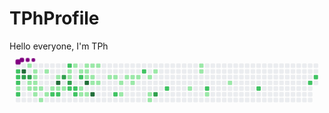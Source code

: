 # TPhProfile
Hello everyone, I'm TPh 
<svg viewBox="-16 -32 880 192" width="880" height="192" xmlns="http://www.w3.org/2000/svg"><desc>Generated with https://github.com/Platane/snk</desc><style>@keyframes c0{45.91%{fill:var(--c2)}45.93%,to{fill:var(--ce)}}@keyframes c1{45.61%{fill:var(--c2)}45.63%,to{fill:var(--ce)}}@keyframes c2{45.31%{fill:var(--c2)}45.33%,to{fill:var(--ce)}}@keyframes c3{45.01%{fill:var(--c1)}45.03%,to{fill:var(--ce)}}@keyframes c4{47.72%{fill:var(--c2)}47.74%,to{fill:var(--ce)}}@keyframes c5{89.11%{fill:var(--c4)}89.13%,to{fill:var(--ce)}}@keyframes c6{88.81%{fill:var(--c3)}88.83%,to{fill:var(--ce)}}@keyframes c7{.9%{fill:var(--c1)}.92%,to{fill:var(--ce)}}@keyframes c8{88.51%{fill:var(--c3)}88.53%,to{fill:var(--ce)}}@keyframes c9{2.41%{fill:var(--c1)}2.43%,to{fill:var(--ce)}}@keyframes ca{2.71%{fill:var(--c1)}2.73%,to{fill:var(--ce)}}@keyframes cb{1.5%{fill:var(--c1)}1.52%,to{fill:var(--ce)}}@keyframes cc{1.8%{fill:var(--c1)}1.82%,to{fill:var(--ce)}}@keyframes cd{2.1%{fill:var(--c1)}2.12%,to{fill:var(--ce)}}@keyframes ce{3.01%{fill:var(--c1)}3.03%,to{fill:var(--ce)}}@keyframes cf{42.59%{fill:var(--c1)}42.61%,to{fill:var(--ce)}}@keyframes cg{3.31%{fill:var(--c1)}3.33%,to{fill:var(--ce)}}@keyframes ch{43.19%{fill:var(--c1)}43.21%,to{fill:var(--ce)}}@keyframes ci{40.78%{fill:var(--c1)}40.8%,to{fill:var(--ce)}}@keyframes cj{41.98%{fill:var(--c1)}42%,to{fill:var(--ce)}}@keyframes ck{3.92%{fill:var(--c1)}3.94%,to{fill:var(--ce)}}@keyframes cl{49.54%{fill:var(--c2)}49.56%,to{fill:var(--ce)}}@keyframes cm{39.87%{fill:var(--c1)}39.89%,to{fill:var(--ce)}}@keyframes cn{91.53%{fill:var(--c4)}91.55%,to{fill:var(--ce)}}@keyframes co{4.22%{fill:var(--c1)}4.24%,to{fill:var(--ce)}}@keyframes cp{49.84%{fill:var(--c2)}49.86%,to{fill:var(--ce)}}@keyframes cq{86.7%{fill:var(--c3)}86.72%,to{fill:var(--ce)}}@keyframes cr{4.52%{fill:var(--c1)}4.54%,to{fill:var(--ce)}}@keyframes cs{54.37%{fill:var(--c2)}54.39%,to{fill:var(--ce)}}@keyframes ct{8.75%{fill:var(--c1)}8.77%,to{fill:var(--ce)}}@keyframes cu{8.45%{fill:var(--c1)}8.47%,to{fill:var(--ce)}}@keyframes cv{86.09%{fill:var(--c3)}86.11%,to{fill:var(--ce)}}@keyframes cw{51.35%{fill:var(--c2)}51.37%,to{fill:var(--ce)}}@keyframes cx{38.36%{fill:var(--c1)}38.38%,to{fill:var(--ce)}}@keyframes cy{51.05%{fill:var(--c2)}51.07%,to{fill:var(--ce)}}@keyframes cz{50.75%{fill:var(--c2)}50.77%,to{fill:var(--ce)}}@keyframes c10{9.36%{fill:var(--c1)}9.38%,to{fill:var(--ce)}}@keyframes c11{53.16%{fill:var(--c2)}53.18%,to{fill:var(--ce)}}@keyframes c12{7.24%{fill:var(--c1)}7.26%,to{fill:var(--ce)}}@keyframes c13{6.33%{fill:var(--c1)}6.35%,to{fill:var(--ce)}}@keyframes c14{9.96%{fill:var(--c1)}9.98%,to{fill:var(--ce)}}@keyframes c15{9.66%{fill:var(--c1)}9.68%,to{fill:var(--ce)}}@keyframes c16{11.77%{fill:var(--c1)}11.79%,to{fill:var(--ce)}}@keyframes c17{93.04%{fill:var(--c4)}93.06%,to{fill:var(--ce)}}@keyframes c18{6.64%{fill:var(--c1)}6.66%,to{fill:var(--ce)}}@keyframes c19{10.26%{fill:var(--c1)}10.28%,to{fill:var(--ce)}}@keyframes c1a{11.47%{fill:var(--c1)}11.49%,to{fill:var(--ce)}}@keyframes c1b{12.98%{fill:var(--c1)}13%,to{fill:var(--ce)}}@keyframes c1c{93.95%{fill:var(--c4)}93.97%,to{fill:var(--ce)}}@keyframes c1d{10.56%{fill:var(--c1)}10.58%,to{fill:var(--ce)}}@keyframes c1e{13.28%{fill:var(--c1)}13.3%,to{fill:var(--ce)}}@keyframes c1f{14.19%{fill:var(--c1)}14.21%,to{fill:var(--ce)}}@keyframes c1g{14.49%{fill:var(--c1)}14.51%,to{fill:var(--ce)}}@keyframes c1h{58.3%{fill:var(--c2)}58.32%,to{fill:var(--ce)}}@keyframes c1i{21.14%{fill:var(--c1)}21.16%,to{fill:var(--ce)}}@keyframes c1j{21.74%{fill:var(--c1)}21.76%,to{fill:var(--ce)}}@keyframes c1k{15.1%{fill:var(--c1)}15.12%,to{fill:var(--ce)}}@keyframes c1l{15.4%{fill:var(--c1)}15.42%,to{fill:var(--ce)}}@keyframes c1m{20.53%{fill:var(--c1)}20.55%,to{fill:var(--ce)}}@keyframes c1n{15.7%{fill:var(--c1)}15.72%,to{fill:var(--ce)}}@keyframes c1o{61.02%{fill:var(--c2)}61.04%,to{fill:var(--ce)}}@keyframes c1p{16.3%{fill:var(--c1)}16.32%,to{fill:var(--ce)}}@keyframes c1q{18.42%{fill:var(--c1)}18.44%,to{fill:var(--ce)}}@keyframes c1r{18.72%{fill:var(--c1)}18.74%,to{fill:var(--ce)}}@keyframes c1s{16.91%{fill:var(--c1)}16.93%,to{fill:var(--ce)}}@keyframes c1t{80.96%{fill:var(--c3)}80.98%,to{fill:var(--ce)}}@keyframes c1u{63.13%{fill:var(--c2)}63.15%,to{fill:var(--ce)}}@keyframes c1v{26.27%{fill:var(--c1)}26.29%,to{fill:var(--ce)}}@keyframes c1w{31.71%{fill:var(--c1)}31.73%,to{fill:var(--ce)}}@keyframes c1x{31.41%{fill:var(--c1)}31.43%,to{fill:var(--ce)}}@keyframes c1y{65.25%{fill:var(--c2)}65.27%,to{fill:var(--ce)}}@keyframes c1z{27.48%{fill:var(--c1)}27.5%,to{fill:var(--ce)}}@keyframes c20{29.3%{fill:var(--c1)}29.32%,to{fill:var(--ce)}}@keyframes c21{67.97%{fill:var(--c2)}67.99%,to{fill:var(--ce)}}@keyframes c22{70.99%{fill:var(--c2)}71.01%,to{fill:var(--ce)}}@keyframes c23{71.59%{fill:var(--c2)}71.61%,to{fill:var(--ce)}}@keyframes u0{.9%{transform:scale(0,1)}.92%,1.5%{transform:scale(.02,1)}1.52%,1.8%{transform:scale(.04,1)}1.82%,2.1%{transform:scale(.06,1)}2.12%,2.41%{transform:scale(.08,1)}2.43%,2.71%{transform:scale(.1,1)}2.73%,3.01%{transform:scale(.12,1)}3.03%,3.31%{transform:scale(.14,1)}3.33%,3.92%{transform:scale(.16,1)}3.94%,4.22%{transform:scale(.18,1)}4.24%,4.52%{transform:scale(.2,1)}4.54%,6.33%{transform:scale(.22,1)}6.35%,6.64%{transform:scale(.24,1)}6.66%,7.24%{transform:scale(.27,1)}7.26%,8.45%{transform:scale(.29,1)}8.47%,8.75%{transform:scale(.31,1)}8.77%,9.36%{transform:scale(.33,1)}9.38%,9.66%{transform:scale(.35,1)}9.68%,9.96%{transform:scale(.37,1)}10.26%,9.98%{transform:scale(.39,1)}10.28%,10.56%{transform:scale(.41,1)}10.58%,11.47%{transform:scale(.43,1)}11.49%,11.77%{transform:scale(.45,1)}11.79%,12.98%{transform:scale(.47,1)}13%,13.28%{transform:scale(.49,1)}13.3%,14.19%{transform:scale(.51,1)}14.21%,14.49%{transform:scale(.53,1)}14.51%,15.1%{transform:scale(.55,1)}15.12%,15.4%{transform:scale(.57,1)}15.42%,15.7%{transform:scale(.59,1)}15.72%,16.3%{transform:scale(.61,1)}16.32%,16.91%{transform:scale(.63,1)}16.93%,18.42%{transform:scale(.65,1)}18.44%,18.72%{transform:scale(.67,1)}18.74%,20.53%{transform:scale(.69,1)}20.55%,21.14%{transform:scale(.71,1)}21.16%,21.74%{transform:scale(.73,1)}21.76%,26.27%{transform:scale(.76,1)}26.29%,27.48%{transform:scale(.78,1)}27.5%,29.3%{transform:scale(.8,1)}29.32%,31.41%{transform:scale(.82,1)}31.43%,31.71%{transform:scale(.84,1)}31.73%,38.36%{transform:scale(.86,1)}38.38%,39.87%{transform:scale(.88,1)}39.89%,40.78%{transform:scale(.9,1)}40.8%,41.98%{transform:scale(.92,1)}42%,42.59%{transform:scale(.94,1)}42.61%,43.19%{transform:scale(.96,1)}43.21%,45.01%{transform:scale(.98,1)}45.03%,to{transform:scale(1,1)}}@keyframes u1{45.31%{transform:scale(0,1)}45.33%,45.61%{transform:scale(.06,1)}45.63%,45.91%{transform:scale(.11,1)}45.93%,47.72%{transform:scale(.17,1)}47.74%,49.54%{transform:scale(.22,1)}49.56%,49.84%{transform:scale(.28,1)}49.86%,50.75%{transform:scale(.33,1)}50.77%,51.05%{transform:scale(.39,1)}51.07%,51.35%{transform:scale(.44,1)}51.37%,53.16%{transform:scale(.5,1)}53.18%,54.37%{transform:scale(.56,1)}54.39%,58.3%{transform:scale(.61,1)}58.32%,61.02%{transform:scale(.67,1)}61.04%,63.13%{transform:scale(.72,1)}63.15%,65.25%{transform:scale(.78,1)}65.27%,67.97%{transform:scale(.83,1)}67.99%,70.99%{transform:scale(.89,1)}71.01%,71.59%{transform:scale(.94,1)}71.61%,to{transform:scale(1,1)}}@keyframes u2{80.96%{transform:scale(0,1)}80.98%,86.09%{transform:scale(.2,1)}86.11%,86.7%{transform:scale(.4,1)}86.72%,88.51%{transform:scale(.6,1)}88.53%,88.81%{transform:scale(.8,1)}88.83%,to{transform:scale(1,1)}}@keyframes u3{89.11%{transform:scale(0,1)}89.13%,91.53%{transform:scale(.25,1)}91.55%,93.04%{transform:scale(.5,1)}93.06%,93.95%{transform:scale(.75,1)}93.97%,to{transform:scale(1,1)}}@keyframes s0{0%,99.7%{transform:translate(0,-16px)}.3%{transform:translate(0,0)}1.21%{transform:translate(48px,0)}2.11%{transform:translate(48px,48px)}2.42%{transform:translate(32px,48px)}2.72%{transform:translate(32px,64px)}4.53%{transform:translate(128px,64px)}4.83%{transform:translate(128px,80px)}5.14%,51.66%,95.17%{transform:translate(144px,80px)}5.44%{transform:translate(144px,96px)}6.04%{transform:translate(176px,96px)}52.27%,6.34%{transform:translate(176px,80px)}6.65%{transform:translate(192px,80px)}6.95%{transform:translate(192px,64px)}7.25%,85.2%{transform:translate(176px,64px)}7.55%,85.5%{transform:translate(176px,48px)}7.85%{transform:translate(160px,48px)}8.16%{transform:translate(160px,32px)}8.46%,86.4%{transform:translate(144px,32px)}54.68%,8.76%{transform:translate(144px,16px)}12.08%,9.67%{transform:translate(192px,16px)}9.97%{transform:translate(192px,0)}10.57%{transform:translate(224px,0)}10.88%{transform:translate(224px,16px)}11.18%,12.39%{transform:translate(208px,16px)}11.48%{transform:translate(208px,32px)}11.78%{transform:translate(192px,32px)}12.99%,93.35%{transform:translate(208px,48px)}13.9%{transform:translate(256px,48px)}14.2%{transform:translate(256px,32px)}16.62%,80.06%{transform:translate(384px,32px)}16.92%{transform:translate(384px,16px)}17.22%{transform:translate(368px,16px)}18.73%{transform:translate(368px,96px)}19.03%{transform:translate(352px,96px)}19.94%{transform:translate(352px,48px)}21.15%{transform:translate(288px,48px)}21.75%{transform:translate(288px,80px)}23.26%,81.27%{transform:translate(368px,80px)}23.56%,81.57%{transform:translate(368px,64px)}24.17%{transform:translate(400px,64px)}24.47%{transform:translate(400px,48px)}25.98%{transform:translate(480px,48px)}26.28%{transform:translate(480px,64px)}26.89%{transform:translate(512px,64px)}27.19%{transform:translate(512px,80px)}28.7%{transform:translate(592px,80px)}29.91%{transform:translate(592px,16px)}31.42%{transform:translate(512px,16px)}31.72%{transform:translate(512px,0)}38.37%{transform:translate(160px,0)}38.67%{transform:translate(160px,16px)}39.58%,90.94%{transform:translate(112px,16px)}39.88%{transform:translate(112px,32px)}40.18%{transform:translate(96px,32px)}40.48%{transform:translate(96px,16px)}40.79%{transform:translate(80px,16px)}41.99%{transform:translate(80px,80px)}42.6%{transform:translate(48px,80px)}42.9%{transform:translate(48px,96px)}43.2%{transform:translate(64px,96px)}43.81%{transform:translate(64px,64px)}45.02%{transform:translate(0,64px)}45.92%{transform:translate(0,16px)}46.22%{transform:translate(-16px,16px)}46.53%{transform:translate(-16px,32px)}46.83%{transform:translate(0,32px)}47.73%{transform:translate(0,80px)}50.76%{transform:translate(160px,80px)}51.06%{transform:translate(160px,64px)}51.36%,95.47%{transform:translate(144px,64px)}53.78%{transform:translate(176px,0)}54.38%{transform:translate(144px,0)}57.1%{transform:translate(272px,16px)}58.31%{transform:translate(272px,80px)}59.82%{transform:translate(352px,80px)}61.03%{transform:translate(352px,16px)}62.24%{transform:translate(416px,16px)}63.14%{transform:translate(416px,64px)}70.69%{transform:translate(816px,64px)}71%{transform:translate(816px,48px)}71.3%{transform:translate(832px,48px)}71.6%{transform:translate(832px,32px)}80.97%{transform:translate(384px,80px)}86.1%{transform:translate(144px,48px)}88.82%{transform:translate(16px,32px)}89.12%{transform:translate(16px,16px)}91.54%,96.37%{transform:translate(112px,48px)}93.96%{transform:translate(208px,80px)}96.07%{transform:translate(112px,64px)}96.98%{transform:translate(80px,48px)}97.89%{transform:translate(80px,0)}98.19%{transform:translate(64px,0)}98.49%{transform:translate(64px,-16px)}}@keyframes s1{0%,99.7%{transform:translate(16px,-16px)}.3%{transform:translate(0,-16px)}.6%{transform:translate(0,0)}1.51%{transform:translate(48px,0)}2.42%{transform:translate(48px,48px)}2.72%{transform:translate(32px,48px)}3.02%{transform:translate(32px,64px)}4.83%{transform:translate(128px,64px)}5.14%{transform:translate(128px,80px)}5.44%,51.96%,95.47%{transform:translate(144px,80px)}5.74%{transform:translate(144px,96px)}6.34%{transform:translate(176px,96px)}52.57%,6.65%{transform:translate(176px,80px)}6.95%{transform:translate(192px,80px)}7.25%{transform:translate(192px,64px)}7.55%,85.5%{transform:translate(176px,64px)}7.85%,85.8%{transform:translate(176px,48px)}8.16%{transform:translate(160px,48px)}8.46%{transform:translate(160px,32px)}8.76%,86.71%{transform:translate(144px,32px)}54.98%,9.06%{transform:translate(144px,16px)}12.39%,9.97%{transform:translate(192px,16px)}10.27%{transform:translate(192px,0)}10.88%{transform:translate(224px,0)}11.18%{transform:translate(224px,16px)}11.48%,12.69%{transform:translate(208px,16px)}11.78%{transform:translate(208px,32px)}12.08%{transform:translate(192px,32px)}13.29%,93.66%{transform:translate(208px,48px)}14.2%{transform:translate(256px,48px)}14.5%{transform:translate(256px,32px)}16.92%,80.36%{transform:translate(384px,32px)}17.22%{transform:translate(384px,16px)}17.52%{transform:translate(368px,16px)}19.03%{transform:translate(368px,96px)}19.34%{transform:translate(352px,96px)}20.24%{transform:translate(352px,48px)}21.45%{transform:translate(288px,48px)}22.05%{transform:translate(288px,80px)}23.56%,81.57%{transform:translate(368px,80px)}23.87%,81.87%{transform:translate(368px,64px)}24.47%{transform:translate(400px,64px)}24.77%{transform:translate(400px,48px)}26.28%{transform:translate(480px,48px)}26.59%{transform:translate(480px,64px)}27.19%{transform:translate(512px,64px)}27.49%{transform:translate(512px,80px)}29%{transform:translate(592px,80px)}30.21%{transform:translate(592px,16px)}31.72%{transform:translate(512px,16px)}32.02%{transform:translate(512px,0)}38.67%{transform:translate(160px,0)}38.97%{transform:translate(160px,16px)}39.88%,91.24%{transform:translate(112px,16px)}40.18%{transform:translate(112px,32px)}40.48%{transform:translate(96px,32px)}40.79%{transform:translate(96px,16px)}41.09%{transform:translate(80px,16px)}42.3%{transform:translate(80px,80px)}42.9%{transform:translate(48px,80px)}43.2%{transform:translate(48px,96px)}43.5%{transform:translate(64px,96px)}44.11%{transform:translate(64px,64px)}45.32%{transform:translate(0,64px)}46.22%{transform:translate(0,16px)}46.53%{transform:translate(-16px,16px)}46.83%{transform:translate(-16px,32px)}47.13%{transform:translate(0,32px)}48.04%{transform:translate(0,80px)}51.06%{transform:translate(160px,80px)}51.36%{transform:translate(160px,64px)}51.66%,95.77%{transform:translate(144px,64px)}54.08%{transform:translate(176px,0)}54.68%{transform:translate(144px,0)}57.4%{transform:translate(272px,16px)}58.61%{transform:translate(272px,80px)}60.12%{transform:translate(352px,80px)}61.33%{transform:translate(352px,16px)}62.54%{transform:translate(416px,16px)}63.44%{transform:translate(416px,64px)}71%{transform:translate(816px,64px)}71.3%{transform:translate(816px,48px)}71.6%{transform:translate(832px,48px)}71.9%{transform:translate(832px,32px)}81.27%{transform:translate(384px,80px)}86.4%{transform:translate(144px,48px)}89.12%{transform:translate(16px,32px)}89.43%{transform:translate(16px,16px)}91.84%,96.68%{transform:translate(112px,48px)}94.26%{transform:translate(208px,80px)}96.37%{transform:translate(112px,64px)}97.28%{transform:translate(80px,48px)}98.19%{transform:translate(80px,0)}98.49%{transform:translate(64px,0)}98.79%{transform:translate(64px,-16px)}}@keyframes s2{0%,99.7%{transform:translate(32px,-16px)}.6%{transform:translate(0,-16px)}.91%{transform:translate(0,0)}1.81%{transform:translate(48px,0)}2.72%{transform:translate(48px,48px)}3.02%{transform:translate(32px,48px)}3.32%{transform:translate(32px,64px)}5.14%{transform:translate(128px,64px)}5.44%{transform:translate(128px,80px)}5.74%,52.27%,95.77%{transform:translate(144px,80px)}6.04%{transform:translate(144px,96px)}6.65%{transform:translate(176px,96px)}52.87%,6.95%{transform:translate(176px,80px)}7.25%{transform:translate(192px,80px)}7.55%{transform:translate(192px,64px)}7.85%,85.8%{transform:translate(176px,64px)}8.16%,86.1%{transform:translate(176px,48px)}8.46%{transform:translate(160px,48px)}8.76%{transform:translate(160px,32px)}87.01%,9.06%{transform:translate(144px,32px)}55.29%,9.37%{transform:translate(144px,16px)}10.27%,12.69%{transform:translate(192px,16px)}10.57%{transform:translate(192px,0)}11.18%{transform:translate(224px,0)}11.48%{transform:translate(224px,16px)}11.78%,12.99%{transform:translate(208px,16px)}12.08%{transform:translate(208px,32px)}12.39%{transform:translate(192px,32px)}13.6%,93.96%{transform:translate(208px,48px)}14.5%{transform:translate(256px,48px)}14.8%{transform:translate(256px,32px)}17.22%,80.66%{transform:translate(384px,32px)}17.52%{transform:translate(384px,16px)}17.82%{transform:translate(368px,16px)}19.34%{transform:translate(368px,96px)}19.64%{transform:translate(352px,96px)}20.54%{transform:translate(352px,48px)}21.75%{transform:translate(288px,48px)}22.36%{transform:translate(288px,80px)}23.87%,81.87%{transform:translate(368px,80px)}24.17%,82.18%{transform:translate(368px,64px)}24.77%{transform:translate(400px,64px)}25.08%{transform:translate(400px,48px)}26.59%{transform:translate(480px,48px)}26.89%{transform:translate(480px,64px)}27.49%{transform:translate(512px,64px)}27.79%{transform:translate(512px,80px)}29.31%{transform:translate(592px,80px)}30.51%{transform:translate(592px,16px)}32.02%{transform:translate(512px,16px)}32.33%{transform:translate(512px,0)}38.97%{transform:translate(160px,0)}39.27%{transform:translate(160px,16px)}40.18%,91.54%{transform:translate(112px,16px)}40.48%{transform:translate(112px,32px)}40.79%{transform:translate(96px,32px)}41.09%{transform:translate(96px,16px)}41.39%{transform:translate(80px,16px)}42.6%{transform:translate(80px,80px)}43.2%{transform:translate(48px,80px)}43.5%{transform:translate(48px,96px)}43.81%{transform:translate(64px,96px)}44.41%{transform:translate(64px,64px)}45.62%{transform:translate(0,64px)}46.53%{transform:translate(0,16px)}46.83%{transform:translate(-16px,16px)}47.13%{transform:translate(-16px,32px)}47.43%{transform:translate(0,32px)}48.34%{transform:translate(0,80px)}51.36%{transform:translate(160px,80px)}51.66%{transform:translate(160px,64px)}51.96%,96.07%{transform:translate(144px,64px)}54.38%{transform:translate(176px,0)}54.98%{transform:translate(144px,0)}57.7%{transform:translate(272px,16px)}58.91%{transform:translate(272px,80px)}60.42%{transform:translate(352px,80px)}61.63%{transform:translate(352px,16px)}62.84%{transform:translate(416px,16px)}63.75%{transform:translate(416px,64px)}71.3%{transform:translate(816px,64px)}71.6%{transform:translate(816px,48px)}71.9%{transform:translate(832px,48px)}72.21%{transform:translate(832px,32px)}81.57%{transform:translate(384px,80px)}86.71%{transform:translate(144px,48px)}89.43%{transform:translate(16px,32px)}89.73%{transform:translate(16px,16px)}92.15%,96.98%{transform:translate(112px,48px)}94.56%{transform:translate(208px,80px)}96.68%{transform:translate(112px,64px)}97.58%{transform:translate(80px,48px)}98.49%{transform:translate(80px,0)}98.79%{transform:translate(64px,0)}99.09%{transform:translate(64px,-16px)}}@keyframes s3{0%,99.7%{transform:translate(48px,-16px)}.91%{transform:translate(0,-16px)}1.21%{transform:translate(0,0)}2.11%{transform:translate(48px,0)}3.02%{transform:translate(48px,48px)}3.32%{transform:translate(32px,48px)}3.63%{transform:translate(32px,64px)}5.44%{transform:translate(128px,64px)}5.74%{transform:translate(128px,80px)}52.57%,6.04%,96.07%{transform:translate(144px,80px)}6.34%{transform:translate(144px,96px)}6.95%{transform:translate(176px,96px)}53.17%,7.25%{transform:translate(176px,80px)}7.55%{transform:translate(192px,80px)}7.85%{transform:translate(192px,64px)}8.16%,86.1%{transform:translate(176px,64px)}8.46%,86.4%{transform:translate(176px,48px)}8.76%{transform:translate(160px,48px)}9.06%{transform:translate(160px,32px)}87.31%,9.37%{transform:translate(144px,32px)}55.59%,9.67%{transform:translate(144px,16px)}10.57%,12.99%{transform:translate(192px,16px)}10.88%{transform:translate(192px,0)}11.48%{transform:translate(224px,0)}11.78%{transform:translate(224px,16px)}12.08%,13.29%{transform:translate(208px,16px)}12.39%{transform:translate(208px,32px)}12.69%{transform:translate(192px,32px)}13.9%,94.26%{transform:translate(208px,48px)}14.8%{transform:translate(256px,48px)}15.11%{transform:translate(256px,32px)}17.52%,80.97%{transform:translate(384px,32px)}17.82%{transform:translate(384px,16px)}18.13%{transform:translate(368px,16px)}19.64%{transform:translate(368px,96px)}19.94%{transform:translate(352px,96px)}20.85%{transform:translate(352px,48px)}22.05%{transform:translate(288px,48px)}22.66%{transform:translate(288px,80px)}24.17%,82.18%{transform:translate(368px,80px)}24.47%,82.48%{transform:translate(368px,64px)}25.08%{transform:translate(400px,64px)}25.38%{transform:translate(400px,48px)}26.89%{transform:translate(480px,48px)}27.19%{transform:translate(480px,64px)}27.79%{transform:translate(512px,64px)}28.1%{transform:translate(512px,80px)}29.61%{transform:translate(592px,80px)}30.82%{transform:translate(592px,16px)}32.33%{transform:translate(512px,16px)}32.63%{transform:translate(512px,0)}39.27%{transform:translate(160px,0)}39.58%{transform:translate(160px,16px)}40.48%,91.84%{transform:translate(112px,16px)}40.79%{transform:translate(112px,32px)}41.09%{transform:translate(96px,32px)}41.39%{transform:translate(96px,16px)}41.69%{transform:translate(80px,16px)}42.9%{transform:translate(80px,80px)}43.5%{transform:translate(48px,80px)}43.81%{transform:translate(48px,96px)}44.11%{transform:translate(64px,96px)}44.71%{transform:translate(64px,64px)}45.92%{transform:translate(0,64px)}46.83%{transform:translate(0,16px)}47.13%{transform:translate(-16px,16px)}47.43%{transform:translate(-16px,32px)}47.73%{transform:translate(0,32px)}48.64%{transform:translate(0,80px)}51.66%{transform:translate(160px,80px)}51.96%{transform:translate(160px,64px)}52.27%,96.37%{transform:translate(144px,64px)}54.68%{transform:translate(176px,0)}55.29%{transform:translate(144px,0)}58.01%{transform:translate(272px,16px)}59.21%{transform:translate(272px,80px)}60.73%{transform:translate(352px,80px)}61.93%{transform:translate(352px,16px)}63.14%{transform:translate(416px,16px)}64.05%{transform:translate(416px,64px)}71.6%{transform:translate(816px,64px)}71.9%{transform:translate(816px,48px)}72.21%{transform:translate(832px,48px)}72.51%{transform:translate(832px,32px)}81.87%{transform:translate(384px,80px)}87.01%{transform:translate(144px,48px)}89.73%{transform:translate(16px,32px)}90.03%{transform:translate(16px,16px)}92.45%,97.28%{transform:translate(112px,48px)}94.86%{transform:translate(208px,80px)}96.98%{transform:translate(112px,64px)}97.89%{transform:translate(80px,48px)}98.79%{transform:translate(80px,0)}99.09%{transform:translate(64px,0)}99.4%{transform:translate(64px,-16px)}}:root{--cb:#1b1f230a;--cs:purple;--ce:#ebedf0;--c0:#ebedf0;--c1:#9be9a8;--c2:#40c463;--c3:#30a14e;--c4:#216e39}@media (prefers-color-scheme:dark){:root{--cb:#1b1f230a;--cs:purple;--ce:#161b22;--c1:#01311f;--c2:#034525;--c3:#0f6d31;--c4:#00c647}}.c{shape-rendering:geometricPrecision;fill:var(--ce);stroke-width:1px;stroke:var(--cb);animation:none 33100ms linear infinite}.c.c0,.c.c1,.c.c2{fill:var(--c2);animation-name:c0}.c.c1,.c.c2{animation-name:c1}.c.c2{animation-name:c2}.c.c3{fill:var(--c1);animation-name:c3}.c.c4{fill:var(--c2);animation-name:c4}.c.c5{fill:var(--c4);animation-name:c5}.c.c6{fill:var(--c3);animation-name:c6}.c.c7{fill:var(--c1);animation-name:c7}.c.c8{fill:var(--c3);animation-name:c8}.c.c9,.c.ca,.c.cb{fill:var(--c1);animation-name:c9}.c.ca,.c.cb{animation-name:ca}.c.cb{animation-name:cb}.c.cc,.c.cd,.c.ce{fill:var(--c1);animation-name:cc}.c.cd,.c.ce{animation-name:cd}.c.ce{animation-name:ce}.c.cf,.c.cg,.c.ch{fill:var(--c1);animation-name:cf}.c.cg,.c.ch{animation-name:cg}.c.ch{animation-name:ch}.c.ci,.c.cj,.c.ck{fill:var(--c1);animation-name:ci}.c.cj,.c.ck{animation-name:cj}.c.ck{animation-name:ck}.c.cl{fill:var(--c2);animation-name:cl}.c.cm{fill:var(--c1);animation-name:cm}.c.cn{fill:var(--c4);animation-name:cn}.c.co{fill:var(--c1);animation-name:co}.c.cp{fill:var(--c2);animation-name:cp}.c.cq{fill:var(--c3);animation-name:cq}.c.cr{fill:var(--c1);animation-name:cr}.c.cs{fill:var(--c2);animation-name:cs}.c.ct,.c.cu{fill:var(--c1);animation-name:ct}.c.cu{animation-name:cu}.c.cv{fill:var(--c3);animation-name:cv}.c.cw{fill:var(--c2);animation-name:cw}.c.cx{fill:var(--c1);animation-name:cx}.c.cy,.c.cz{fill:var(--c2);animation-name:cy}.c.cz{animation-name:cz}.c.c10{fill:var(--c1);animation-name:c10}.c.c11{fill:var(--c2);animation-name:c11}.c.c12,.c.c13{fill:var(--c1);animation-name:c12}.c.c13{animation-name:c13}.c.c14,.c.c15,.c.c16{fill:var(--c1);animation-name:c14}.c.c15,.c.c16{animation-name:c15}.c.c16{animation-name:c16}.c.c17{fill:var(--c4);animation-name:c17}.c.c18{fill:var(--c1);animation-name:c18}.c.c19,.c.c1a,.c.c1b{fill:var(--c1);animation-name:c19}.c.c1a,.c.c1b{animation-name:c1a}.c.c1b{animation-name:c1b}.c.c1c{fill:var(--c4);animation-name:c1c}.c.c1d{fill:var(--c1);animation-name:c1d}.c.c1e,.c.c1f,.c.c1g{fill:var(--c1);animation-name:c1e}.c.c1f,.c.c1g{animation-name:c1f}.c.c1g{animation-name:c1g}.c.c1h{fill:var(--c2);animation-name:c1h}.c.c1i,.c.c1j,.c.c1k{fill:var(--c1);animation-name:c1i}.c.c1j,.c.c1k{animation-name:c1j}.c.c1k{animation-name:c1k}.c.c1l,.c.c1m,.c.c1n{fill:var(--c1);animation-name:c1l}.c.c1m,.c.c1n{animation-name:c1m}.c.c1n{animation-name:c1n}.c.c1o{fill:var(--c2);animation-name:c1o}.c.c1p{fill:var(--c1);animation-name:c1p}.c.c1q,.c.c1r,.c.c1s{fill:var(--c1);animation-name:c1q}.c.c1r,.c.c1s{animation-name:c1r}.c.c1s{animation-name:c1s}.c.c1t{fill:var(--c3);animation-name:c1t}.c.c1u{fill:var(--c2);animation-name:c1u}.c.c1v,.c.c1w,.c.c1x{fill:var(--c1);animation-name:c1v}.c.c1w,.c.c1x{animation-name:c1w}.c.c1x{animation-name:c1x}.c.c1y{fill:var(--c2);animation-name:c1y}.c.c1z,.c.c20{fill:var(--c1);animation-name:c1z}.c.c20{animation-name:c20}.c.c21,.c.c22,.c.c23{fill:var(--c2);animation-name:c21}.c.c22,.c.c23{animation-name:c22}.c.c23{animation-name:c23}.s,.u{animation:none linear 33100ms infinite}.u,.u.u0{transform-origin:0 0}.u{transform:scale(0,1)}.u.u0{fill:var(--c1);animation-name:u0}.u.u1{fill:var(--c2);animation-name:u1;transform-origin:546.7px 0}.u.u2{fill:var(--c3);animation-name:u2;transform-origin:747.6px 0}.u.u3{fill:var(--c4);animation-name:u3;transform-origin:803.4px 0}.s{shape-rendering:geometricPrecision;fill:var(--cs)}.s.s0{transform:translate(0,-16px);animation-name:s0}.s.s1{transform:translate(16px,-16px);animation-name:s1}.s.s2{transform:translate(32px,-16px);animation-name:s2}.s.s3{transform:translate(48px,-16px);animation-name:s3}</style><rect class="c" x="2" y="2" rx="2" ry="2" width="12" height="12"/><rect class="c c0" x="2" y="18" rx="2" ry="2" width="12" height="12"/><rect class="c c1" x="2" y="34" rx="2" ry="2" width="12" height="12"/><rect class="c c2" x="2" y="50" rx="2" ry="2" width="12" height="12"/><rect class="c c3" x="2" y="66" rx="2" ry="2" width="12" height="12"/><rect class="c c4" x="2" y="82" rx="2" ry="2" width="12" height="12"/><rect class="c" x="2" y="98" rx="2" ry="2" width="12" height="12"/><rect class="c" x="18" y="2" rx="2" ry="2" width="12" height="12"/><rect class="c c5" x="18" y="18" rx="2" ry="2" width="12" height="12"/><rect class="c c6" x="18" y="34" rx="2" ry="2" width="12" height="12"/><rect class="c" x="18" y="50" rx="2" ry="2" width="12" height="12"/><rect class="c" x="18" y="66" rx="2" ry="2" width="12" height="12"/><rect class="c" x="18" y="82" rx="2" ry="2" width="12" height="12"/><rect class="c" x="18" y="98" rx="2" ry="2" width="12" height="12"/><rect class="c c7" x="34" y="2" rx="2" ry="2" width="12" height="12"/><rect class="c" x="34" y="18" rx="2" ry="2" width="12" height="12"/><rect class="c c8" x="34" y="34" rx="2" ry="2" width="12" height="12"/><rect class="c c9" x="34" y="50" rx="2" ry="2" width="12" height="12"/><rect class="c ca" x="34" y="66" rx="2" ry="2" width="12" height="12"/><rect class="c" x="34" y="82" rx="2" ry="2" width="12" height="12"/><rect class="c" x="34" y="98" rx="2" ry="2" width="12" height="12"/><rect class="c" x="50" y="2" rx="2" ry="2" width="12" height="12"/><rect class="c cb" x="50" y="18" rx="2" ry="2" width="12" height="12"/><rect class="c cc" x="50" y="34" rx="2" ry="2" width="12" height="12"/><rect class="c cd" x="50" y="50" rx="2" ry="2" width="12" height="12"/><rect class="c ce" x="50" y="66" rx="2" ry="2" width="12" height="12"/><rect class="c cf" x="50" y="82" rx="2" ry="2" width="12" height="12"/><rect class="c" x="50" y="98" rx="2" ry="2" width="12" height="12"/><rect class="c" x="66" y="2" rx="2" ry="2" width="12" height="12"/><rect class="c" x="66" y="18" rx="2" ry="2" width="12" height="12"/><rect class="c" x="66" y="34" rx="2" ry="2" width="12" height="12"/><rect class="c" x="66" y="50" rx="2" ry="2" width="12" height="12"/><rect class="c cg" x="66" y="66" rx="2" ry="2" width="12" height="12"/><rect class="c" x="66" y="82" rx="2" ry="2" width="12" height="12"/><rect class="c ch" x="66" y="98" rx="2" ry="2" width="12" height="12"/><rect class="c" x="82" y="2" rx="2" ry="2" width="12" height="12"/><rect class="c ci" x="82" y="18" rx="2" ry="2" width="12" height="12"/><rect class="c" x="82" y="34" rx="2" ry="2" width="12" height="12"/><rect class="c" x="82" y="50" rx="2" ry="2" width="12" height="12"/><rect class="c" x="82" y="66" rx="2" ry="2" width="12" height="12"/><rect class="c cj" x="82" y="82" rx="2" ry="2" width="12" height="12"/><rect class="c" x="82" y="98" rx="2" ry="2" width="12" height="12"/><rect class="c" x="98" y="2" rx="2" ry="2" width="12" height="12"/><rect class="c" x="98" y="18" rx="2" ry="2" width="12" height="12"/><rect class="c" x="98" y="34" rx="2" ry="2" width="12" height="12"/><rect class="c" x="98" y="50" rx="2" ry="2" width="12" height="12"/><rect class="c ck" x="98" y="66" rx="2" ry="2" width="12" height="12"/><rect class="c cl" x="98" y="82" rx="2" ry="2" width="12" height="12"/><rect class="c" x="98" y="98" rx="2" ry="2" width="12" height="12"/><rect class="c" x="114" y="2" rx="2" ry="2" width="12" height="12"/><rect class="c" x="114" y="18" rx="2" ry="2" width="12" height="12"/><rect class="c cm" x="114" y="34" rx="2" ry="2" width="12" height="12"/><rect class="c cn" x="114" y="50" rx="2" ry="2" width="12" height="12"/><rect class="c co" x="114" y="66" rx="2" ry="2" width="12" height="12"/><rect class="c cp" x="114" y="82" rx="2" ry="2" width="12" height="12"/><rect class="c" x="114" y="98" rx="2" ry="2" width="12" height="12"/><rect class="c" x="130" y="2" rx="2" ry="2" width="12" height="12"/><rect class="c" x="130" y="18" rx="2" ry="2" width="12" height="12"/><rect class="c cq" x="130" y="34" rx="2" ry="2" width="12" height="12"/><rect class="c" x="130" y="50" rx="2" ry="2" width="12" height="12"/><rect class="c cr" x="130" y="66" rx="2" ry="2" width="12" height="12"/><rect class="c" x="130" y="82" rx="2" ry="2" width="12" height="12"/><rect class="c" x="130" y="98" rx="2" ry="2" width="12" height="12"/><rect class="c cs" x="146" y="2" rx="2" ry="2" width="12" height="12"/><rect class="c ct" x="146" y="18" rx="2" ry="2" width="12" height="12"/><rect class="c cu" x="146" y="34" rx="2" ry="2" width="12" height="12"/><rect class="c cv" x="146" y="50" rx="2" ry="2" width="12" height="12"/><rect class="c cw" x="146" y="66" rx="2" ry="2" width="12" height="12"/><rect class="c" x="146" y="82" rx="2" ry="2" width="12" height="12"/><rect class="c" x="146" y="98" rx="2" ry="2" width="12" height="12"/><rect class="c cx" x="162" y="2" rx="2" ry="2" width="12" height="12"/><rect class="c" x="162" y="18" rx="2" ry="2" width="12" height="12"/><rect class="c" x="162" y="34" rx="2" ry="2" width="12" height="12"/><rect class="c" x="162" y="50" rx="2" ry="2" width="12" height="12"/><rect class="c cy" x="162" y="66" rx="2" ry="2" width="12" height="12"/><rect class="c cz" x="162" y="82" rx="2" ry="2" width="12" height="12"/><rect class="c" x="162" y="98" rx="2" ry="2" width="12" height="12"/><rect class="c" x="178" y="2" rx="2" ry="2" width="12" height="12"/><rect class="c c10" x="178" y="18" rx="2" ry="2" width="12" height="12"/><rect class="c c11" x="178" y="34" rx="2" ry="2" width="12" height="12"/><rect class="c" x="178" y="50" rx="2" ry="2" width="12" height="12"/><rect class="c c12" x="178" y="66" rx="2" ry="2" width="12" height="12"/><rect class="c c13" x="178" y="82" rx="2" ry="2" width="12" height="12"/><rect class="c" x="178" y="98" rx="2" ry="2" width="12" height="12"/><rect class="c c14" x="194" y="2" rx="2" ry="2" width="12" height="12"/><rect class="c c15" x="194" y="18" rx="2" ry="2" width="12" height="12"/><rect class="c c16" x="194" y="34" rx="2" ry="2" width="12" height="12"/><rect class="c c17" x="194" y="50" rx="2" ry="2" width="12" height="12"/><rect class="c" x="194" y="66" rx="2" ry="2" width="12" height="12"/><rect class="c c18" x="194" y="82" rx="2" ry="2" width="12" height="12"/><rect class="c" x="194" y="98" rx="2" ry="2" width="12" height="12"/><rect class="c c19" x="210" y="2" rx="2" ry="2" width="12" height="12"/><rect class="c" x="210" y="18" rx="2" ry="2" width="12" height="12"/><rect class="c c1a" x="210" y="34" rx="2" ry="2" width="12" height="12"/><rect class="c c1b" x="210" y="50" rx="2" ry="2" width="12" height="12"/><rect class="c" x="210" y="66" rx="2" ry="2" width="12" height="12"/><rect class="c c1c" x="210" y="82" rx="2" ry="2" width="12" height="12"/><rect class="c" x="210" y="98" rx="2" ry="2" width="12" height="12"/><rect class="c c1d" x="226" y="2" rx="2" ry="2" width="12" height="12"/><rect class="c" x="226" y="18" rx="2" ry="2" width="12" height="12"/><rect class="c" x="226" y="34" rx="2" ry="2" width="12" height="12"/><rect class="c c1e" x="226" y="50" rx="2" ry="2" width="12" height="12"/><rect class="c" x="226" y="66" rx="2" ry="2" width="12" height="12"/><rect class="c" x="226" y="82" rx="2" ry="2" width="12" height="12"/><rect class="c" x="226" y="98" rx="2" ry="2" width="12" height="12"/><rect class="c" x="242" y="2" rx="2" ry="2" width="12" height="12"/><rect class="c" x="242" y="18" rx="2" ry="2" width="12" height="12"/><rect class="c" x="242" y="34" rx="2" ry="2" width="12" height="12"/><rect class="c" x="242" y="50" rx="2" ry="2" width="12" height="12"/><rect class="c" x="242" y="66" rx="2" ry="2" width="12" height="12"/><rect class="c" x="242" y="82" rx="2" ry="2" width="12" height="12"/><rect class="c" x="242" y="98" rx="2" ry="2" width="12" height="12"/><rect class="c" x="258" y="2" rx="2" ry="2" width="12" height="12"/><rect class="c" x="258" y="18" rx="2" ry="2" width="12" height="12"/><rect class="c c1f" x="258" y="34" rx="2" ry="2" width="12" height="12"/><rect class="c" x="258" y="50" rx="2" ry="2" width="12" height="12"/><rect class="c" x="258" y="66" rx="2" ry="2" width="12" height="12"/><rect class="c" x="258" y="82" rx="2" ry="2" width="12" height="12"/><rect class="c" x="258" y="98" rx="2" ry="2" width="12" height="12"/><rect class="c" x="274" y="2" rx="2" ry="2" width="12" height="12"/><rect class="c" x="274" y="18" rx="2" ry="2" width="12" height="12"/><rect class="c c1g" x="274" y="34" rx="2" ry="2" width="12" height="12"/><rect class="c" x="274" y="50" rx="2" ry="2" width="12" height="12"/><rect class="c" x="274" y="66" rx="2" ry="2" width="12" height="12"/><rect class="c c1h" x="274" y="82" rx="2" ry="2" width="12" height="12"/><rect class="c" x="274" y="98" rx="2" ry="2" width="12" height="12"/><rect class="c" x="290" y="2" rx="2" ry="2" width="12" height="12"/><rect class="c" x="290" y="18" rx="2" ry="2" width="12" height="12"/><rect class="c" x="290" y="34" rx="2" ry="2" width="12" height="12"/><rect class="c c1i" x="290" y="50" rx="2" ry="2" width="12" height="12"/><rect class="c" x="290" y="66" rx="2" ry="2" width="12" height="12"/><rect class="c c1j" x="290" y="82" rx="2" ry="2" width="12" height="12"/><rect class="c" x="290" y="98" rx="2" ry="2" width="12" height="12"/><rect class="c" x="306" y="2" rx="2" ry="2" width="12" height="12"/><rect class="c" x="306" y="18" rx="2" ry="2" width="12" height="12"/><rect class="c c1k" x="306" y="34" rx="2" ry="2" width="12" height="12"/><rect class="c" x="306" y="50" rx="2" ry="2" width="12" height="12"/><rect class="c" x="306" y="66" rx="2" ry="2" width="12" height="12"/><rect class="c" x="306" y="82" rx="2" ry="2" width="12" height="12"/><rect class="c" x="306" y="98" rx="2" ry="2" width="12" height="12"/><rect class="c" x="322" y="2" rx="2" ry="2" width="12" height="12"/><rect class="c" x="322" y="18" rx="2" ry="2" width="12" height="12"/><rect class="c c1l" x="322" y="34" rx="2" ry="2" width="12" height="12"/><rect class="c c1m" x="322" y="50" rx="2" ry="2" width="12" height="12"/><rect class="c" x="322" y="66" rx="2" ry="2" width="12" height="12"/><rect class="c" x="322" y="82" rx="2" ry="2" width="12" height="12"/><rect class="c" x="322" y="98" rx="2" ry="2" width="12" height="12"/><rect class="c" x="338" y="2" rx="2" ry="2" width="12" height="12"/><rect class="c" x="338" y="18" rx="2" ry="2" width="12" height="12"/><rect class="c c1n" x="338" y="34" rx="2" ry="2" width="12" height="12"/><rect class="c" x="338" y="50" rx="2" ry="2" width="12" height="12"/><rect class="c" x="338" y="66" rx="2" ry="2" width="12" height="12"/><rect class="c" x="338" y="82" rx="2" ry="2" width="12" height="12"/><rect class="c" x="338" y="98" rx="2" ry="2" width="12" height="12"/><rect class="c" x="354" y="2" rx="2" ry="2" width="12" height="12"/><rect class="c c1o" x="354" y="18" rx="2" ry="2" width="12" height="12"/><rect class="c" x="354" y="34" rx="2" ry="2" width="12" height="12"/><rect class="c" x="354" y="50" rx="2" ry="2" width="12" height="12"/><rect class="c" x="354" y="66" rx="2" ry="2" width="12" height="12"/><rect class="c" x="354" y="82" rx="2" ry="2" width="12" height="12"/><rect class="c" x="354" y="98" rx="2" ry="2" width="12" height="12"/><rect class="c" x="370" y="2" rx="2" ry="2" width="12" height="12"/><rect class="c" x="370" y="18" rx="2" ry="2" width="12" height="12"/><rect class="c c1p" x="370" y="34" rx="2" ry="2" width="12" height="12"/><rect class="c" x="370" y="50" rx="2" ry="2" width="12" height="12"/><rect class="c" x="370" y="66" rx="2" ry="2" width="12" height="12"/><rect class="c c1q" x="370" y="82" rx="2" ry="2" width="12" height="12"/><rect class="c c1r" x="370" y="98" rx="2" ry="2" width="12" height="12"/><rect class="c" x="386" y="2" rx="2" ry="2" width="12" height="12"/><rect class="c c1s" x="386" y="18" rx="2" ry="2" width="12" height="12"/><rect class="c" x="386" y="34" rx="2" ry="2" width="12" height="12"/><rect class="c" x="386" y="50" rx="2" ry="2" width="12" height="12"/><rect class="c" x="386" y="66" rx="2" ry="2" width="12" height="12"/><rect class="c c1t" x="386" y="82" rx="2" ry="2" width="12" height="12"/><rect class="c" x="386" y="98" rx="2" ry="2" width="12" height="12"/><rect class="c" x="402" y="2" rx="2" ry="2" width="12" height="12"/><rect class="c" x="402" y="18" rx="2" ry="2" width="12" height="12"/><rect class="c" x="402" y="34" rx="2" ry="2" width="12" height="12"/><rect class="c" x="402" y="50" rx="2" ry="2" width="12" height="12"/><rect class="c" x="402" y="66" rx="2" ry="2" width="12" height="12"/><rect class="c" x="402" y="82" rx="2" ry="2" width="12" height="12"/><rect class="c" x="402" y="98" rx="2" ry="2" width="12" height="12"/><rect class="c" x="418" y="2" rx="2" ry="2" width="12" height="12"/><rect class="c" x="418" y="18" rx="2" ry="2" width="12" height="12"/><rect class="c" x="418" y="34" rx="2" ry="2" width="12" height="12"/><rect class="c" x="418" y="50" rx="2" ry="2" width="12" height="12"/><rect class="c c1u" x="418" y="66" rx="2" ry="2" width="12" height="12"/><rect class="c" x="418" y="82" rx="2" ry="2" width="12" height="12"/><rect class="c" x="418" y="98" rx="2" ry="2" width="12" height="12"/><rect class="c" x="434" y="2" rx="2" ry="2" width="12" height="12"/><rect class="c" x="434" y="18" rx="2" ry="2" width="12" height="12"/><rect class="c" x="434" y="34" rx="2" ry="2" width="12" height="12"/><rect class="c" x="434" y="50" rx="2" ry="2" width="12" height="12"/><rect class="c" x="434" y="66" rx="2" ry="2" width="12" height="12"/><rect class="c" x="434" y="82" rx="2" ry="2" width="12" height="12"/><rect class="c" x="434" y="98" rx="2" ry="2" width="12" height="12"/><rect class="c" x="450" y="2" rx="2" ry="2" width="12" height="12"/><rect class="c" x="450" y="18" rx="2" ry="2" width="12" height="12"/><rect class="c" x="450" y="34" rx="2" ry="2" width="12" height="12"/><rect class="c" x="450" y="50" rx="2" ry="2" width="12" height="12"/><rect class="c" x="450" y="66" rx="2" ry="2" width="12" height="12"/><rect class="c" x="450" y="82" rx="2" ry="2" width="12" height="12"/><rect class="c" x="450" y="98" rx="2" ry="2" width="12" height="12"/><rect class="c" x="466" y="2" rx="2" ry="2" width="12" height="12"/><rect class="c" x="466" y="18" rx="2" ry="2" width="12" height="12"/><rect class="c" x="466" y="34" rx="2" ry="2" width="12" height="12"/><rect class="c" x="466" y="50" rx="2" ry="2" width="12" height="12"/><rect class="c" x="466" y="66" rx="2" ry="2" width="12" height="12"/><rect class="c" x="466" y="82" rx="2" ry="2" width="12" height="12"/><rect class="c" x="466" y="98" rx="2" ry="2" width="12" height="12"/><rect class="c" x="482" y="2" rx="2" ry="2" width="12" height="12"/><rect class="c" x="482" y="18" rx="2" ry="2" width="12" height="12"/><rect class="c" x="482" y="34" rx="2" ry="2" width="12" height="12"/><rect class="c" x="482" y="50" rx="2" ry="2" width="12" height="12"/><rect class="c c1v" x="482" y="66" rx="2" ry="2" width="12" height="12"/><rect class="c" x="482" y="82" rx="2" ry="2" width="12" height="12"/><rect class="c" x="482" y="98" rx="2" ry="2" width="12" height="12"/><rect class="c" x="498" y="2" rx="2" ry="2" width="12" height="12"/><rect class="c" x="498" y="18" rx="2" ry="2" width="12" height="12"/><rect class="c" x="498" y="34" rx="2" ry="2" width="12" height="12"/><rect class="c" x="498" y="50" rx="2" ry="2" width="12" height="12"/><rect class="c" x="498" y="66" rx="2" ry="2" width="12" height="12"/><rect class="c" x="498" y="82" rx="2" ry="2" width="12" height="12"/><rect class="c" x="498" y="98" rx="2" ry="2" width="12" height="12"/><rect class="c c1w" x="514" y="2" rx="2" ry="2" width="12" height="12"/><rect class="c c1x" x="514" y="18" rx="2" ry="2" width="12" height="12"/><rect class="c" x="514" y="34" rx="2" ry="2" width="12" height="12"/><rect class="c" x="514" y="50" rx="2" ry="2" width="12" height="12"/><rect class="c" x="514" y="66" rx="2" ry="2" width="12" height="12"/><rect class="c" x="514" y="82" rx="2" ry="2" width="12" height="12"/><rect class="c" x="514" y="98" rx="2" ry="2" width="12" height="12"/><rect class="c" x="530" y="2" rx="2" ry="2" width="12" height="12"/><rect class="c" x="530" y="18" rx="2" ry="2" width="12" height="12"/><rect class="c" x="530" y="34" rx="2" ry="2" width="12" height="12"/><rect class="c" x="530" y="50" rx="2" ry="2" width="12" height="12"/><rect class="c c1y" x="530" y="66" rx="2" ry="2" width="12" height="12"/><rect class="c c1z" x="530" y="82" rx="2" ry="2" width="12" height="12"/><rect class="c" x="530" y="98" rx="2" ry="2" width="12" height="12"/><rect class="c" x="546" y="2" rx="2" ry="2" width="12" height="12"/><rect class="c" x="546" y="18" rx="2" ry="2" width="12" height="12"/><rect class="c" x="546" y="34" rx="2" ry="2" width="12" height="12"/><rect class="c" x="546" y="50" rx="2" ry="2" width="12" height="12"/><rect class="c" x="546" y="66" rx="2" ry="2" width="12" height="12"/><rect class="c" x="546" y="82" rx="2" ry="2" width="12" height="12"/><rect class="c" x="546" y="98" rx="2" ry="2" width="12" height="12"/><rect class="c" x="562" y="2" rx="2" ry="2" width="12" height="12"/><rect class="c" x="562" y="18" rx="2" ry="2" width="12" height="12"/><rect class="c" x="562" y="34" rx="2" ry="2" width="12" height="12"/><rect class="c" x="562" y="50" rx="2" ry="2" width="12" height="12"/><rect class="c" x="562" y="66" rx="2" ry="2" width="12" height="12"/><rect class="c" x="562" y="82" rx="2" ry="2" width="12" height="12"/><rect class="c" x="562" y="98" rx="2" ry="2" width="12" height="12"/><rect class="c" x="578" y="2" rx="2" ry="2" width="12" height="12"/><rect class="c" x="578" y="18" rx="2" ry="2" width="12" height="12"/><rect class="c" x="578" y="34" rx="2" ry="2" width="12" height="12"/><rect class="c" x="578" y="50" rx="2" ry="2" width="12" height="12"/><rect class="c" x="578" y="66" rx="2" ry="2" width="12" height="12"/><rect class="c" x="578" y="82" rx="2" ry="2" width="12" height="12"/><rect class="c" x="578" y="98" rx="2" ry="2" width="12" height="12"/><rect class="c" x="594" y="2" rx="2" ry="2" width="12" height="12"/><rect class="c" x="594" y="18" rx="2" ry="2" width="12" height="12"/><rect class="c" x="594" y="34" rx="2" ry="2" width="12" height="12"/><rect class="c c20" x="594" y="50" rx="2" ry="2" width="12" height="12"/><rect class="c" x="594" y="66" rx="2" ry="2" width="12" height="12"/><rect class="c" x="594" y="82" rx="2" ry="2" width="12" height="12"/><rect class="c" x="594" y="98" rx="2" ry="2" width="12" height="12"/><rect class="c" x="610" y="2" rx="2" ry="2" width="12" height="12"/><rect class="c" x="610" y="18" rx="2" ry="2" width="12" height="12"/><rect class="c" x="610" y="34" rx="2" ry="2" width="12" height="12"/><rect class="c" x="610" y="50" rx="2" ry="2" width="12" height="12"/><rect class="c" x="610" y="66" rx="2" ry="2" width="12" height="12"/><rect class="c" x="610" y="82" rx="2" ry="2" width="12" height="12"/><rect class="c" x="610" y="98" rx="2" ry="2" width="12" height="12"/><rect class="c" x="626" y="2" rx="2" ry="2" width="12" height="12"/><rect class="c" x="626" y="18" rx="2" ry="2" width="12" height="12"/><rect class="c" x="626" y="34" rx="2" ry="2" width="12" height="12"/><rect class="c" x="626" y="50" rx="2" ry="2" width="12" height="12"/><rect class="c" x="626" y="66" rx="2" ry="2" width="12" height="12"/><rect class="c" x="626" y="82" rx="2" ry="2" width="12" height="12"/><rect class="c" x="626" y="98" rx="2" ry="2" width="12" height="12"/><rect class="c" x="642" y="2" rx="2" ry="2" width="12" height="12"/><rect class="c" x="642" y="18" rx="2" ry="2" width="12" height="12"/><rect class="c" x="642" y="34" rx="2" ry="2" width="12" height="12"/><rect class="c" x="642" y="50" rx="2" ry="2" width="12" height="12"/><rect class="c" x="642" y="66" rx="2" ry="2" width="12" height="12"/><rect class="c" x="642" y="82" rx="2" ry="2" width="12" height="12"/><rect class="c" x="642" y="98" rx="2" ry="2" width="12" height="12"/><rect class="c" x="658" y="2" rx="2" ry="2" width="12" height="12"/><rect class="c" x="658" y="18" rx="2" ry="2" width="12" height="12"/><rect class="c" x="658" y="34" rx="2" ry="2" width="12" height="12"/><rect class="c" x="658" y="50" rx="2" ry="2" width="12" height="12"/><rect class="c" x="658" y="66" rx="2" ry="2" width="12" height="12"/><rect class="c" x="658" y="82" rx="2" ry="2" width="12" height="12"/><rect class="c" x="658" y="98" rx="2" ry="2" width="12" height="12"/><rect class="c" x="674" y="2" rx="2" ry="2" width="12" height="12"/><rect class="c" x="674" y="18" rx="2" ry="2" width="12" height="12"/><rect class="c" x="674" y="34" rx="2" ry="2" width="12" height="12"/><rect class="c" x="674" y="50" rx="2" ry="2" width="12" height="12"/><rect class="c c21" x="674" y="66" rx="2" ry="2" width="12" height="12"/><rect class="c" x="674" y="82" rx="2" ry="2" width="12" height="12"/><rect class="c" x="674" y="98" rx="2" ry="2" width="12" height="12"/><rect class="c" x="690" y="2" rx="2" ry="2" width="12" height="12"/><rect class="c" x="690" y="18" rx="2" ry="2" width="12" height="12"/><rect class="c" x="690" y="34" rx="2" ry="2" width="12" height="12"/><rect class="c" x="690" y="50" rx="2" ry="2" width="12" height="12"/><rect class="c" x="690" y="66" rx="2" ry="2" width="12" height="12"/><rect class="c" x="690" y="82" rx="2" ry="2" width="12" height="12"/><rect class="c" x="690" y="98" rx="2" ry="2" width="12" height="12"/><rect class="c" x="706" y="2" rx="2" ry="2" width="12" height="12"/><rect class="c" x="706" y="18" rx="2" ry="2" width="12" height="12"/><rect class="c" x="706" y="34" rx="2" ry="2" width="12" height="12"/><rect class="c" x="706" y="50" rx="2" ry="2" width="12" height="12"/><rect class="c" x="706" y="66" rx="2" ry="2" width="12" height="12"/><rect class="c" x="706" y="82" rx="2" ry="2" width="12" height="12"/><rect class="c" x="706" y="98" rx="2" ry="2" width="12" height="12"/><rect class="c" x="722" y="2" rx="2" ry="2" width="12" height="12"/><rect class="c" x="722" y="18" rx="2" ry="2" width="12" height="12"/><rect class="c" x="722" y="34" rx="2" ry="2" width="12" height="12"/><rect class="c" x="722" y="50" rx="2" ry="2" width="12" height="12"/><rect class="c" x="722" y="66" rx="2" ry="2" width="12" height="12"/><rect class="c" x="722" y="82" rx="2" ry="2" width="12" height="12"/><rect class="c" x="722" y="98" rx="2" ry="2" width="12" height="12"/><rect class="c" x="738" y="2" rx="2" ry="2" width="12" height="12"/><rect class="c" x="738" y="18" rx="2" ry="2" width="12" height="12"/><rect class="c" x="738" y="34" rx="2" ry="2" width="12" height="12"/><rect class="c" x="738" y="50" rx="2" ry="2" width="12" height="12"/><rect class="c" x="738" y="66" rx="2" ry="2" width="12" height="12"/><rect class="c" x="738" y="82" rx="2" ry="2" width="12" height="12"/><rect class="c" x="738" y="98" rx="2" ry="2" width="12" height="12"/><rect class="c" x="754" y="2" rx="2" ry="2" width="12" height="12"/><rect class="c" x="754" y="18" rx="2" ry="2" width="12" height="12"/><rect class="c" x="754" y="34" rx="2" ry="2" width="12" height="12"/><rect class="c" x="754" y="50" rx="2" ry="2" width="12" height="12"/><rect class="c" x="754" y="66" rx="2" ry="2" width="12" height="12"/><rect class="c" x="754" y="82" rx="2" ry="2" width="12" height="12"/><rect class="c" x="754" y="98" rx="2" ry="2" width="12" height="12"/><rect class="c" x="770" y="2" rx="2" ry="2" width="12" height="12"/><rect class="c" x="770" y="18" rx="2" ry="2" width="12" height="12"/><rect class="c" x="770" y="34" rx="2" ry="2" width="12" height="12"/><rect class="c" x="770" y="50" rx="2" ry="2" width="12" height="12"/><rect class="c" x="770" y="66" rx="2" ry="2" width="12" height="12"/><rect class="c" x="770" y="82" rx="2" ry="2" width="12" height="12"/><rect class="c" x="770" y="98" rx="2" ry="2" width="12" height="12"/><rect class="c" x="786" y="2" rx="2" ry="2" width="12" height="12"/><rect class="c" x="786" y="18" rx="2" ry="2" width="12" height="12"/><rect class="c" x="786" y="34" rx="2" ry="2" width="12" height="12"/><rect class="c" x="786" y="50" rx="2" ry="2" width="12" height="12"/><rect class="c" x="786" y="66" rx="2" ry="2" width="12" height="12"/><rect class="c" x="786" y="82" rx="2" ry="2" width="12" height="12"/><rect class="c" x="786" y="98" rx="2" ry="2" width="12" height="12"/><rect class="c" x="802" y="2" rx="2" ry="2" width="12" height="12"/><rect class="c" x="802" y="18" rx="2" ry="2" width="12" height="12"/><rect class="c" x="802" y="34" rx="2" ry="2" width="12" height="12"/><rect class="c" x="802" y="50" rx="2" ry="2" width="12" height="12"/><rect class="c" x="802" y="66" rx="2" ry="2" width="12" height="12"/><rect class="c" x="802" y="82" rx="2" ry="2" width="12" height="12"/><rect class="c" x="802" y="98" rx="2" ry="2" width="12" height="12"/><rect class="c" x="818" y="2" rx="2" ry="2" width="12" height="12"/><rect class="c" x="818" y="18" rx="2" ry="2" width="12" height="12"/><rect class="c" x="818" y="34" rx="2" ry="2" width="12" height="12"/><rect class="c c22" x="818" y="50" rx="2" ry="2" width="12" height="12"/><rect class="c" x="818" y="66" rx="2" ry="2" width="12" height="12"/><rect class="c" x="818" y="82" rx="2" ry="2" width="12" height="12"/><rect class="c" x="818" y="98" rx="2" ry="2" width="12" height="12"/><rect class="c" x="834" y="2" rx="2" ry="2" width="12" height="12"/><rect class="c" x="834" y="18" rx="2" ry="2" width="12" height="12"/><rect class="c c23" x="834" y="34" rx="2" ry="2" width="12" height="12"/><rect class="c" x="834" y="50" rx="2" ry="2" width="12" height="12"/><rect class="u u0" height="12" width="547.3" x="0.0" y="144"/><rect class="u u1" height="12" width="201.4" x="546.7" y="144"/><rect class="u u2" height="12" width="56.4" x="747.6" y="144"/><rect class="u u3" height="12" width="45.2" x="803.4" y="144"/><rect class="s s0" x="0.8" y="0.8" width="14.4" height="14.4" rx="4.5" ry="4.5"/><rect class="s s1" x="1.8" y="1.8" width="12.3" height="12.3" rx="4.1" ry="4.1"/><rect class="s s2" x="2.6" y="2.6" width="10.8" height="10.8" rx="3.6" ry="3.6"/><rect class="s s3" x="3.0" y="3.0" width="9.9" height="9.9" rx="3.3" ry="3.3"/></svg>
